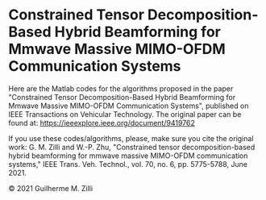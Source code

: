 # Constrained Tensor Decomposition-Based Hybrid Beamforming for Mmwave Massive MIMO-OFDM Communication Systems

Here are the Matlab codes for the algorithms proposed in the paper "Constrained Tensor Decomposition-Based Hybrid Beamforming for Mmwave Massive MIMO-OFDM Communication Systems", published on IEEE Transactions on Vehicular Technology.
The original paper can be found at: https://ieeexplore.ieee.org/document/9419762

If you use these codes/algorithms, please, make sure you cite the original work:
G. M. Zilli and W.-P. Zhu, "Constrained tensor decomposition-based hybrid beamforming for mmwave massive MIMO-OFDM communication systems," IEEE Trans. Veh. Technol., vol. 70, no. 6, pp. 5775-5788, June 2021.

© 2021 Guilherme M. Zilli
